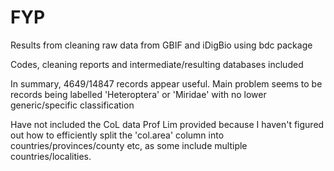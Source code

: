 # FYP

Results from cleaning raw data from GBIF and iDigBio using bdc package

Codes, cleaning reports and intermediate/resulting databases included

In summary, 4649/14847 records appear useful. Main problem seems to be records being labelled 'Heteroptera' or 'Miridae' with no lower generic/specific classification

Have not included the CoL data Prof Lim provided because I haven't figured out how to efficiently split the 'col.area' column into countries/provinces/county etc, as some include multiple countries/localities.
